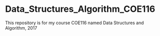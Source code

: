 # Data_Structures_Algorithm_COE116
 This repository is for my course COE116 named Data Structures and Algorithm, 2017
